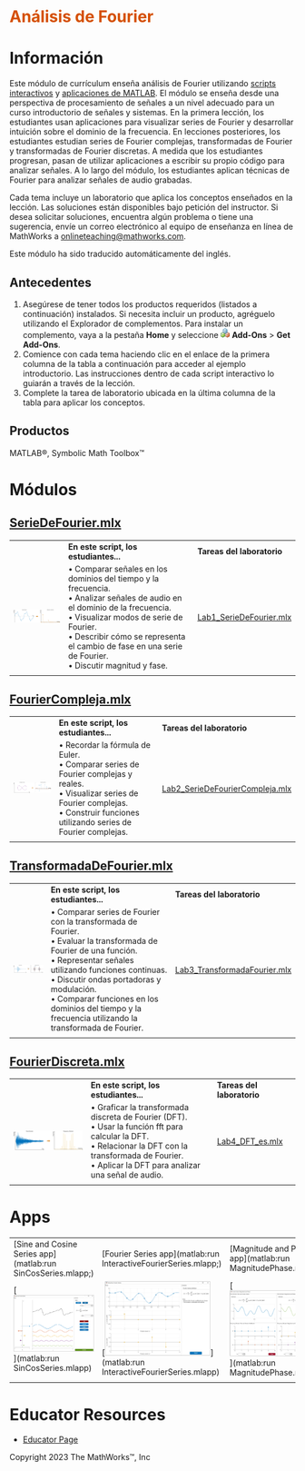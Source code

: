 
# <span style="color:rgb(213,80,0)">Análisis de Fourier</span>

# Información

Este módulo de currículum enseña análisis de Fourier utilizando [scripts interactivos](https://www.mathworks.com/products/matlab/live-editor.html) y [aplicaciones de MATLAB](https://www.mathworks.com/products/matlab/app-designer.html). El módulo se enseña desde una perspectiva de procesamiento de señales a un nivel adecuado para un curso introductorio de señales y sistemas. En la primera lección, los estudiantes usan aplicaciones para visualizar series de Fourier y desarrollar intuición sobre el dominio de la frecuencia. En lecciones posteriores, los estudiantes estudian series de Fourier complejas, transformadas de Fourier y transformadas de Fourier discretas. A medida que los estudiantes progresan, pasan de utilizar aplicaciones a escribir su propio código para analizar señales. A lo largo del módulo, los estudiantes aplican técnicas de Fourier para analizar señales de audio grabadas.


Cada tema incluye un laboratorio que aplica los conceptos enseñados en la lección. Las soluciones están disponibles bajo petición del instructor. Si desea solicitar soluciones, encuentra algún problema o tiene una sugerencia, envíe un correo electrónico al equipo de enseñanza en línea de MathWorks a onlineteaching@mathworks.com.


Este módulo ha sido traducido automáticamente del inglés.

## Antecedentes
1.  Asegúrese de tener todos los productos requeridos (listados a continuación) instalados. Si necesita incluir un producto, agréguelo utilizando el Explorador de complementos. Para instalar un complemento, vaya a la pestaña **Home** y seleccione  <img src="Images/image_0.png" width="16" alt="image_0.png"> **Add-Ons** > **Get Add-Ons**.
2. Comience con cada tema haciendo clic en el enlace de la primera columna de la tabla a continuación para acceder al ejemplo introductorio. Las instrucciones dentro de cada script interactivo lo guiarán a través de la lección.
3. Complete la tarea de laboratorio ubicada en la última columna de la tabla para aplicar los conceptos.

## Productos

MATLAB®, Symbolic Math Toolbox™

# Módulos
## [**SerieDeFourier.mlx**](https://matlab.mathworks.com/open/github/v1?repo=MathWorks-Teaching-Resources/Fourier-Analysis_es&project=FourierAnalysis.prj&file=Scripts/SerieDeFourier.mlx)
|      |      |      |
| :-- | :-- | :-- |
|  | **En este script, los estudiantes...** <br>  | **Tareas del laboratorio** <br>   |
| <img src="Images/image_1.png" width="267" alt="image_1.png"> <br>  | $\bullet$ Comparar señales en los dominios del tiempo y la frecuencia. <br> $\bullet$ Analizar señales de audio en el dominio de la frecuencia. <br> $\bullet$ Visualizar modos de serie de Fourier. <br> $\bullet$ Describir cómo se representa el cambio de fase en una serie de Fourier. <br> $\bullet$ Discutir magnitud y fase. <br>  | [Lab1\_SerieDeFourier.mlx](https://matlab.mathworks.com/open/github/v1?repo=MathWorks-Teaching-Resources/Fourier-Analysis_es&project=FourierAnalysis.prj&file=Scripts/Lab1_SerieDeFourier.mlx) <br>   |
|      |      |       |

## [**FourierCompleja.mlx**](https://matlab.mathworks.com/open/github/v1?repo=MathWorks-Teaching-Resources/Fourier-Analysis_es&project=FourierAnalysis.prj&file=Scripts/FourierCompleja.mlx)
|      |      |      |
| :-- | :-- | :-- |
|  | **En este script, los estudiantes...** <br>  | **Tareas del laboratorio** <br>   |
| <img src="Images/image_2.png" width="267" alt="image_2.png"> <br>  | $\bullet$ Recordar la fórmula de Euler. <br> $\bullet$ Comparar series de Fourier complejas y reales. <br> $\bullet$ Visualizar series de Fourier complejas. <br> $\bullet$ Construir funciones utilizando series de Fourier complejas. <br>  | [Lab2\_SerieDeFourierCompleja.mlx](https://matlab.mathworks.com/open/github/v1?repo=MathWorks-Teaching-Resources/Fourier-Analysis_es&project=FourierAnalysis.prj&file=Scripts/Lab2_SerieDeFourierCompleja.mlx) <br>   |
|      |      |       |

## [**TransformadaDeFourier.mlx**](https://matlab.mathworks.com/open/github/v1?repo=MathWorks-Teaching-Resources/Fourier-Analysis_es&project=FourierAnalysis.prj&file=Scripts/TransformadaDeFourier.mlx)
|      |      |      |
| :-- | :-- | :-- |
|  | **En este script, los estudiantes...** <br>  | **Tareas del laboratorio** <br>   |
| <img src="Images/image_3.png" width="267" alt="image_3.png"> <br>  | $\bullet$ Comparar series de Fourier con la transformada de Fourier. <br> $\bullet$ Evaluar la transformada de Fourier de una función. <br> $\bullet$ Representar señales utilizando funciones continuas. <br> $\bullet$ Discutir ondas portadoras y modulación. <br> $\bullet$ Comparar funciones en los dominios del tiempo y la frecuencia utilizando la transformada de Fourier. <br>  | [Lab3\_TransformadaFourier.mlx](https://matlab.mathworks.com/open/github/v1?repo=MathWorks-Teaching-Resources/Fourier-Analysis_es&project=FourierAnalysis.prj&file=Scripts/Lab3_TransformadaFourier.mlx) <br>   |
|      |      |       |

## [**FourierDiscreta.mlx**](https://matlab.mathworks.com/open/github/v1?repo=MathWorks-Teaching-Resources/Fourier-Analysis_es&project=FourierAnalysis.prj&file=Scripts/FourierDiscreta.mlx)
|      |      |      |
| :-- | :-- | :-- |
|  | **En este script, los estudiantes...** <br>  | **Tareas del laboratorio** <br>   |
| <img src="Images/image_4.png" width="267" alt="image_4.png"> <br>  | $\bullet$ Graficar la transformada discreta de Fourier (DFT). <br> $\bullet$ Usar la función fft para calcular la DFT. <br> $\bullet$ Relacionar la DFT con la transformada de Fourier. <br> $\bullet$ Aplicar la DFT para analizar una señal de audio. <br>  | [Lab4\_DFT\_es.mlx](https://matlab.mathworks.com/open/github/v1?repo=MathWorks-Teaching-Resources/Fourier-Analysis_es&project=FourierAnalysis.prj&file=Scripts/Lab4_DFT_es.mlx) <br>   |
|      |      |       |

# Apps
|      |      |      |      |
| :-- | :-- | :-- | :-- |
| [Sine and Cosine Series app](matlab:run SinCosSeries.mlapp;)  <br>  | [Fourier Series app](matlab:run InteractiveFourierSeries.mlapp;) <br>  |  [Magnitude and Phase app](matlab:run MagnitudePhase.mlapp;)  <br>  | [Complex Fourier Series app](matlab:run ComplexFourierSeries.mlapp) <br>   |
| [<img src="Images/image_5.png" width="186" alt="image_5.png">](matlab:run SinCosSeries.mlapp) <br>  | [<img src="Images/image_6.png" width="186" alt="image_6.png">](matlab:run InteractiveFourierSeries.mlapp) <br>  | [<img src="Images/image_7.png" width="186" alt="image_7.png">](matlab:run MagnitudePhase.mlapp) <br>  | [<img src="Images/image_8.png" width="185" alt="image_8.png">](matlab:run ComplexFourierSeries.mlapp) <br>   |
|      |      |      |       |

# Educator Resources 
-  [Educator Page](https://www.mathworks.com/academia/educators.html) 


Copyright 2023 The MathWorks™, Inc


